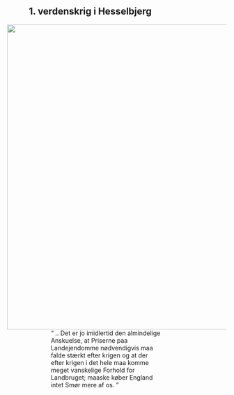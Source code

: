 ## 1. verdenskrig i Hesselbjerg

<span class="fragment custom blur">
<img src="bilag/02_Amdrup1916.jpg" height="700" style="float: right; margin-right:10%">
</span>
<br/>
<br/>
<br/>
<br/>
<style>
    .Sect7 {
        margin-left: 10%;
        width: 50%;

    }
</style>
<span class="fragment custom blur">
<div class="Sect7"><q>
.. Det er jo imidlertid den almindelige Anskuelse, at Priserne paa Landejendomme
nødvendigvis maa falde stærkt efter krigen og at der efter krigen i det hele maa komme
meget vanskelige Forhold for Landbruget; maaske køber England intet Smør mere af os.
</q></div>
</span>